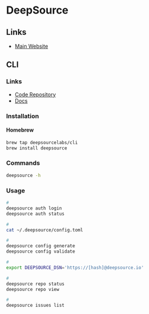 # DeepSource

## Links

- [Main Website](https://deepsource.io/)

## CLI

### Links

- [Code Repository](https://github.com/deepsourcelabs/cli)
- [Docs](https://deepsource.io/docs/cli/usage/)

### Installation

#### Homebrew

```sh
brew tap deepsourcelabs/cli
brew install deepsource
```

### Commands

```sh
deepsource -h
```

### Usage

```sh
#
deepsource auth login
deepsource auth status

#
cat ~/.deepsource/config.toml

#
deepsource config generate
deepsource config validate

#
export DEEPSOURCE_DSN='https://[hash]@deepsource.io'

#
deepsource repo status
deepsource repo view

#
deepsource issues list
```

<!--
## Tips

###

```html
<a href="https://deepsource.io/gl/yo/devparty">
  <img src="https://deepsource.io/gl/yo/devparty.svg/?label=active+issues&show_trend=true&token=AxP-EMgofIoYWgzM4r1gOGtB" alt="DeepSource">
</a>
```
-->
